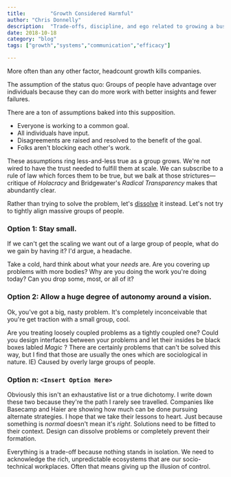 ```yaml
---
title:        "Growth Considered Harmful"
author: "Chris Donnelly"
description:  "Trade-offs, discipline, and ego related to growing a business"
date: 2018-10-18
category: "blog"
tags: ["growth","systems","communication","efficacy"]

---
```

More often than any other factor, headcount growth kills companies.

The assumption of the status quo: Groups of people have advantage over individuals because they can do more work with better insights and fewer failures.

There are a ton of assumptions baked into this supposition.
- Everyone is working to a common goal.
- All individuals have input.
- Disagreements are raised and resolved to the benefit of the goal.
- Folks aren't blocking each other's work.

These assumptions ring less-and-less true as a group grows.
We're not wired to have the trust needed to fulfill them at scale.
We can subscribe to a rule of law which forces them to be true, but we balk at those strictures—critique of _Holacracy_ and Bridgewater's _Radical Transparency_ makes that abundantly clear. 

Rather than trying to solve the problem, let's [dissolve](https://squiretothegiants.wordpress.com/2016/06/16/so-you-think-youve-got-a-problem/) it instead.
Let's not try to tightly align massive groups of people.

### Option 1: Stay small.
If we can't get the scaling we want out of a large group of people, what do we gain by having it?
I'd argue, a headache.

Take a cold, hard think about what your _needs_ are.
Are you covering up problems with more bodies?
Why are you doing the work you're doing today?
Can you drop some, most, or all of it?

### Option 2: Allow a huge degree of autonomy around a vision.
Ok, you've got a big, nasty problem.
It's completely inconceivable that you're get traction with a small group, cool.

Are you treating loosely coupled problems as a tightly coupled one?
Could you design interfaces between your problems and let their insides be black boxes labled _Magic_ ?
There are certainly problems that can't be solved this way, but I find that those are usually the ones which are sociological in nature. IE) Caused by overly large groups of people.

### Option n: `<Insert Option Here>`
Obviously this isn't an exhaustative list or a true dichotomy.
I write down these two because they're the path I rarely see travelled.
Companies like Basecamp and Haier are showing how much can be done pursuing alternate strategies.
I hope that we take their lessons to heart. Just because something is _normal_ doesn't mean it's _right_.
Solutions need to be fitted to their context. Design can dissolve problems or completely prevent their formation.

Everything is a trade-off because nothing stands in isolation.
We need to acknowledge the rich, unpredictable ecosystems that are our socio-technical workplaces.
Often that means giving up the illusion of control.
